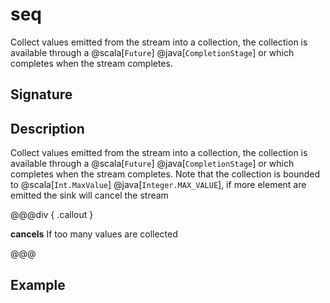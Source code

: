 # seq

Collect values emitted from the stream into a collection, the collection is available through a @scala[`Future`] @java[`CompletionStage`] or
which completes when the stream completes.

## Signature

## Description

Collect values emitted from the stream into a collection, the collection is available through a @scala[`Future`] @java[`CompletionStage`] or
which completes when the stream completes. Note that the collection is bounded to @scala[`Int.MaxValue`] @java[`Integer.MAX_VALUE`],
if more element are emitted the sink will cancel the stream


@@@div { .callout }

**cancels** If too many values are collected

@@@

## Example

